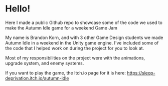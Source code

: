 # Hello!

Here I made a public Github repo to showcase some of the code we used to make the Autumn Idle game for a weekend Game Jam

My name is Brandon Korn, and with 3 other Game Design students we made Autumn Idle in a weekend in the Unity game engine. 
I've included some of the code that I helped work on during the project for you to look at. 

Most of my responsibilities on the project were with the animations, upgrade system, and enemy systems. 

If you want to play the game, the Itch.io page for it is here:
https://sleop-deprivation.itch.io/autumn-idle
